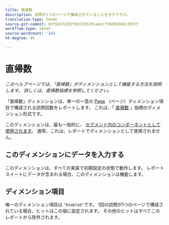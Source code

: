 ```yaml
---
title: 直帰数
description: 訪問が1つのページで構成されていることを示すフラグ。
translation-type: tm+mt
source-git-commit: d3f92d72207f027d35f81a4ccf70d01569c3557f
workflow-type: tm+mt
source-wordcount: '143'
ht-degree: 0%

---
```



# 直帰数

*このヘルプページでは、「直帰数」がディメンションとして機能する方法を説明します。 詳しくは、[](../metrics/single-page-visits.md)直帰数指標を参照してください。*

「直帰数」ディメンションは、単一の一意の [Page](page.md) （ページ）ディメンション項目で構成される訪問回数をレポートします。 これは、「 [直帰数](../metrics/single-page-visits.md) 」指標のディメンション形式です。

このディメンションは、最も一般的に、 [セグメント内のコンポーネントとして使用されます](../c-segmentation/seg-home.md)。 通常、これは、レポートでディメンションとして使用されません。

## このディメンションにデータを入力する

このディメンションは、すべての実装で初期設定の状態で動作します。 レポートスイートにデータが含まれる場合、このディメンションは機能します。

## ディメンション項目

唯一のディメンション項目は `"Enabled"`です。 1回の訪問が1つのページで構成されている場合、ヒットはこの値に設定されます。 その他のヒットはすべてこのレポートから除外されます。
